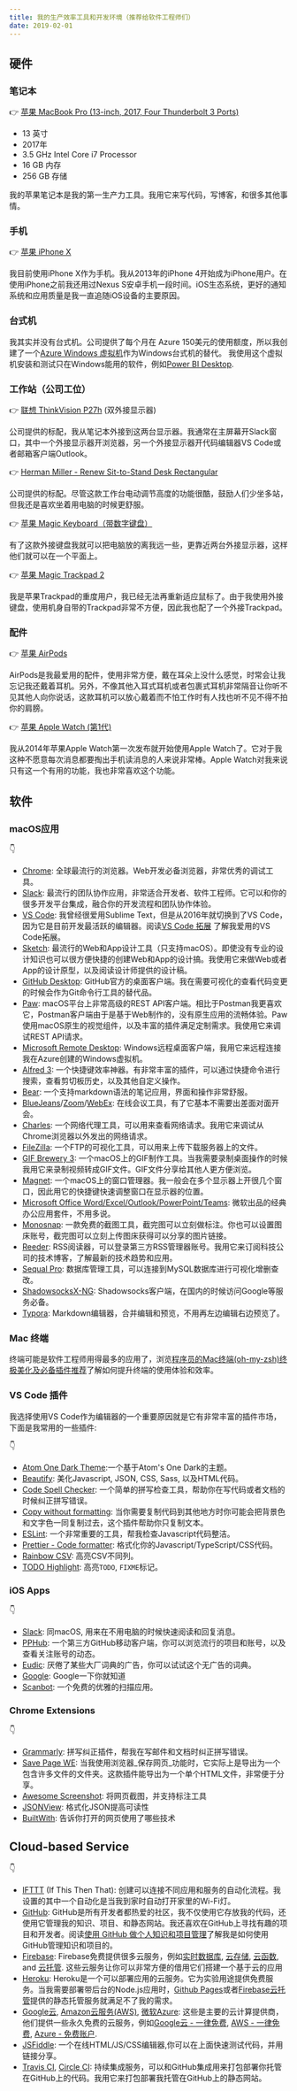 ```yaml
---
title: 我的生产效率工具和开发环境（推荐给软件工程师们）
date: 2019-02-01
---
```


## 硬件

### 笔记本

👉 [苹果 MacBook Pro (13-inch, 2017, Four Thunderbolt 3 Ports)](https://support.apple.com/kb/SP755?locale=en_US)
- 13 英寸
- 2017年
- 3.5 GHz Intel Core i7 Processor
- 16 GB 内存
- 256 GB 存储

我的苹果笔记本是我的第一生产力工具。我用它来写代码，写博客，和很多其他事情。

### 手机

👉 [苹果 iPhone X](https://support.apple.com/kb/SP770?viewlocale=zh_CN&locale=en_US)

我目前使用iPhone X作为手机。我从2013年的iPhone 4开始成为iPhone用户。在使用iPhone之前我还用过Nexus S安卓手机一段时间。iOS生态系统，更好的通知系统和应用质量是我一直追随iOS设备的主要原因。

### 台式机

我其实并没有台式机。公司提供了每个月在 Azure 150美元的使用额度，所以我创建了一个[Azure Windows 虚拟机](https://azure.microsoft.com/zh-cn/pricing/details/virtual-machines/windows/)作为Windows台式机的替代。 我使用这个虚拟机安装和测试只在Windows能用的软件，例如[Power BI Desktop](https://powerbi.microsoft.com/zh-cn/desktop/).

### 工作站（公司工位）

👉 [联想 ThinkVision P27h](http://b2b.lenovo.com.cn/ThinkVisionP27h/) (双外接显示器)

公司提供的标配，我从笔记本外接到这两台显示器。我通常在主屏幕开Slack窗口，其中一个外接显示器开浏览器，另一个外接显示器开代码编辑器VS Code或者邮箱客户端Outlook。

👉 [Herman Miller - Renew Sit-to-Stand Desk Rectangular](http://store.hermanmiller.com/office/desks-%7C-sit-to-stand-%7C-tables/renew-sit-to-stand-desk/7090.html?lang=en_US)

公司提供的标配。尽管这款工作台电动调节高度的功能很酷，鼓励人们少坐多站，但我还是喜欢坐着用电脑的时候更舒服。

👉 [苹果 Magic Keyboard（带数字键盘）](https://support.apple.com/kb/SP763?viewlocale=zh_CN)

有了这款外接键盘我就可以把电脑放的离我远一些，更靠近两台外接显示器，这样他们就可以在一个平面上。

👉 [苹果 Magic Trackpad 2](https://support.apple.com/kb/SP729?viewlocale=zh_CN)

我是苹果Trackpad的重度用户，我已经无法再重新适应鼠标了。由于我使用外接键盘，使用机身自带的Trackpad非常不方便，因此我也配了一个外接Trackpad。

### 配件

👉 [苹果 AirPods](https://support.apple.com/kb/SP750?viewlocale=zh_CN)

AirPods是我最爱用的配件，使用非常方便，戴在耳朵上没什么感觉，时常会让我忘记我还戴着耳机。另外，不像其他入耳式耳机或者包裹式耳机非常隔音让你听不见其他人向你说话，这款耳机可以放心戴着而不怕工作时有人找也听不见不得不拍你的肩膀。

👉 [苹果 Apple Watch (第1代)](https://support.apple.com/kb/SP735?viewlocale=zh_CN)

我从2014年苹果Apple Watch第一次发布就开始使用Apple Watch了。它对于我这种不愿意每次消息都要掏出手机读消息的人来说非常棒。Apple Watch对我来说只有这一个有用的功能，我也非常喜欢这个功能。

## 软件

### macOS应用

👇
- [Chrome](https://www.google.com/chrome/): 全球最流行的浏览器。Web开发必备浏览器，非常优秀的调试工具。
- [Slack](https://www.slack.com): 最流行的团队协作应用，非常适合开发者、软件工程师。它可以和你的很多开发平台集成，融合你的开发流程和团队协作体验。
- [VS Code](https://code.visualstudio.com/): 我曾经很爱用Sublime Text，但是从2016年就切换到了VS Code，因为它是目前开发最活跃的编辑器。阅读[VS Code 拓展](#vs-code-插件) 了解我爱用的VS Code拓展。
- [Sketch](https://www.sketchapp.com/): 最流行的Web和App设计工具（只支持macOS）。即使没有专业的设计知识也可以很方便快捷的创建Web和App的设计搞。我使用它来做Web或者App的设计原型，以及阅读设计师提供的设计稿。
- [GitHub Desktop](https://desktop.github.com/): GitHub官方的桌面客户端。我在需要可视化的查看代码变更的时候会作为Git命令行工具的替代品。
- [Paw](https://paw.cloud/): macOS平台上非常高级的REST API客户端。相比于Postman我更喜欢它，Postman客户端由于是基于Web制作的，没有原生应用的流畅体验。Paw使用macOS原生的视觉组件，以及丰富的插件满足定制需求。我使用它来调试REST API请求。
- [Microsoft Remote Desktop](https://itunes.apple.com/us/app/microsoft-remote-desktop-10/id1295203466): Windows远程桌面客户端，我用它来远程连接我在Azure创建的Windows虚拟机。
- [Alfred 3](https://www.alfredapp.com/): 一个快捷键效率神器。有非常丰富的插件，可以通过快捷命令进行搜索，查看剪切板历史，以及其他自定义操作。
- [Bear](https://bear.app/): 一个支持markdown语法的笔记应用，界面和操作非常舒服。
- [BlueJeans](www.bluejeans.com/‎)/[Zoom](www.zoom.us/‎)/[WebEx](www.webex.com/‎): 在线会议工具，有了它基本不需要出差面对面开会。
- [Charles](https://www.charlesproxy.com/): 一个网络代理工具，可以用来查看网络请求。我用它来调试从Chrome浏览器以外发出的网络请求。
- [FileZilla](https://filezilla-project.org/): 一个FTP的可视化工具，可以用来上传下载服务器上的文件。
- [GIF Brewery 3](https://gfycat.com/gifbrewery): 一个macOS上的GIF制作工具。当我需要录制桌面操作的时候我用它来录制视频转成GIF文件。GIF文件分享给其他人更方便浏览。
- [Magnet](http://magnet.crowdcafe.com/): 一个macOS上的窗口管理器。我一般会在多个显示器上开很几个窗口，因此用它的快捷键快速调整窗口在显示器的位置。
- [Microsoft Office Word/Excel/Outlook/PowerPoint/Teams](https://www.office.com/): 微软出品的经典办公应用套件，不用多说。
- [Monosnap](https://monosnap.com/): 一款免费的截图工具，截完图可以立刻做标注。你也可以设置图床账号，截完图可以立刻上传图床获得可以分享的图片链接。
- [Reeder](http://reederapp.com): RSS阅读器，可以登录第三方RSS管理器账号。我用它来订阅科技公司的技术博客，了解最新的技术趋势和应用。
- [Sequal Pro](https://www.sequelpro.com/): 数据库管理工具，可以连接到MySQL数据库进行可视化增删查改。
- [ShadowsocksX-NG](https://github.com/shadowsocks/ShadowsocksX-NG): Shadowsocks客户端，在国内的时候访问Google等服务必备。
- [Typora](https://typora.io/): Markdown编辑器，合并编辑和预览，不用再左边编辑右边预览了。

### Mac 终端

终端可能是软件工程师用得最多的应用了，浏览[程序员的Mac终端(oh-my-zsh)终极美化及必备插件推荐](/zh/posts/2018/ultimate-way-to-beautify-mac-terminal-and-recommendations-for-plugins/)了解如何提升终端的使用体验和效率。

### VS Code 插件

我选择使用VS Code作为编辑器的一个重要原因就是它有非常丰富的插件市场，下面是我常用的一些插件:

👇
- [Atom One Dark Theme](https://marketplace.visualstudio.com/items?itemName=akamud.vscode-theme-onedark):一个基于Atom's One Dark的主题。
- [Beautify](https://marketplace.visualstudio.com/items?itemName=HookyQR.beautify): 美化Javascript, JSON, CSS, Sass, 以及HTML代码。
- [Code Spell Checker](https://marketplace.visualstudio.com/items?itemName=streetsidesoftware.code-spell-checker): 一个简单的拼写检查工具，帮助你在写代码或者文档的时候纠正拼写错误。
- [Copy without formatting](https://marketplace.visualstudio.com/items?itemName=bmaupin.copy-without-formatting): 当你需要复制代码到其他地方时你可能会把背景色和文字色一同复制过去，这个插件帮助你只复制文本。
- [ESLint](https://marketplace.visualstudio.com/items?itemName=dbaeumer.vscode-eslint): 一个非常重要的工具，帮我检查Javascript代码整洁。
- [Prettier - Code formatter](https://marketplace.visualstudio.com/items?itemName=esbenp.prettier-vscode): 格式化你的Javascript/TypeScript/CSS代码。
- [Rainbow CSV](https://marketplace.visualstudio.com/items?itemName=mechatroner.rainbow-csv): 高亮CSV不同列。
- [TODO Highlight](https://marketplace.visualstudio.com/items?itemName=wayou.vscode-todo-highlight): 高亮`TODO`, `FIXME`标记。

### iOS Apps

👇
- [Slack](https://itunes.apple.com/us/app/slack/id618783545): 同macOS, 用来在不用电脑的时候快速阅读和回复消息。
- [PPHub](https://itunes.apple.com/us/app/pphub-for-github/id1314212521): 一个第三方GitHub移动客户端，你可以浏览流行的项目和账号，以及查看关注账号的动态。
- [Eudic](https://itunes.apple.com/us/app/eudic-欧路词典/id434350458): 厌倦了某些大厂词典的广告，你可以试试这个无广告的词典。
- [Google](https://itunes.apple.com/us/app/google/id284815942): Google一下你就知道
- [Scanbot](https://itunes.apple.com/us/app/scanbot-scanner-app-scan-pdf/id834854351): 一个免费的优雅的扫描应用。

### Chrome Extensions

👇
- [Grammarly](https://www.grammarly.com/): 拼写纠正插件，帮我在写邮件和文档时纠正拼写错误。
- [Save Page WE](https://chrome.google.com/webstore/detail/save-page-we/dhhpefjklgkmgeafimnjhojgjamoafof?hl=en-US): 当我使用浏览器_保存网页_功能时，它实际上是导出为一个包含许多文件的文件夹。这款插件能导出为一个单个HTML文件，非常便于分享。
- [Awesome Screenshot](https://chrome.google.com/webstore/detail/awesome-screenshot-screen/nlipoenfbbikpbjkfpfillcgkoblgpmj?hl=en): 将网页截图，并支持标注工具
- [JSONView](https://chrome.google.com/webstore/detail/jsonview/chklaanhfefbnpoihckbnefhakgolnmc?utm_source=chrome-ntp-icon): 格式化JSON提高可读性
- [BuiltWith](https://chrome.google.com/webstore/detail/builtwith-technology-prof/dapjbgnjinbpoindlpdmhochffioedbn?utm_source=chrome-ntp-icon): 告诉你打开的网页使用了哪些技术

## Cloud-based Service

👇
- [IFTTT](http://ifttt.com) (If This Then That): 创建可以连接不同应用和服务的自动化流程。我设置的其中一个自动化是当我到家时自动打开家里的Wi-Fi灯。
- [GitHub](https://github.com): GitHub是所有开发者都热爱的社区，我不仅使用它存放我的代码，还使用它管理我的知识、项目、和静态网站。我还喜欢在GitHub上寻找有趣的项目和开发者。阅读[使用 GitHub 做个人知识和项目管理](/zh/posts/2019/use-github-to-mange-personal-knowledge-base/)了解我是如何使用GitHub管理知识和项目的。
- [Firebase](http://firebase.google.com): Firebase免费提供很多云服务，例如[实时数据库](https://firebase.google.com/products/database), [云存储](https://firebase.google.com/products/storage/), [云函数](https://firebase.google.com/products/functions/), and [云托管](https://firebase.google.com/products/hosting/). 这些云服务让你可以非常方便的借用它们搭建一个基于云的应用
- [Heroku](http://heroku.com): Heroku是一个可以部署应用的云服务。它为实验用途提供免费服务。当我需要部署带后台的Node.js应用时，[Github Pages](http://pages.github.com)或者[Firebase云托管](https://firebase.google.com/products/hosting/)提供的静态托管服务就满足不了我的需求。
- [Google云](https://cloud.google.com/), [Amazon云服务(AWS)](https://aws.amazon.com/), [微软Azure](https://azure.microsoft.com/en-us/): 这些是主要的云计算提供商，他们提供一些永久免费的云服务，例如[Google云 - 一律免费](https://cloud.google.com/free/docs/gcp-free-tier#always-free), [AWS - 一律免费](https://aws.amazon.com/free/free-tier/?awsf.Free%20Tier%20Types=categories%23alwaysfree&awsm.page=1), [Azure - 免费账户](https://azure.microsoft.com/zh-cn/free/free-account-faq/).
- [JSFiddle](http://jsfiddle.net): 一个在线HTML/JS/CSS编辑器,你可以在上面快速测试代码，并用链接分享。
- [Travis CI](https://travis-ci.org/), [Circle CI](https://circleci.com/): 持续集成服务，可以和GitHub集成用来打包部署你托管在GitHub上的代码。我用它来打包部署我托管在GitHub上的静态网站。